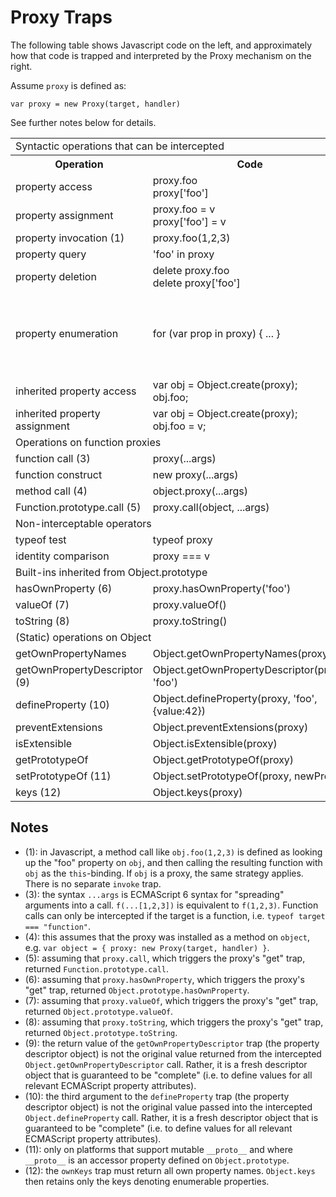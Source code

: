 # Proxy Traps

The following table shows Javascript code on the left, and approximately how that code is trapped and interpreted by the Proxy mechanism on the right.

Assume `proxy` is defined as:

    var proxy = new Proxy(target, handler)

See further notes below for details.

<table
  border="0"
  cellspacing="5"
  cellpadding="5">
  <tr>
    <td colspan="3">Syntactic operations that can be intercepted</td>
  </tr>
  <tr>
    <th>Operation</th>
    <th>Code</th>
    <th>Trapped as</th>
  </tr>
  <tr>
    <td>property access</td>
    <td>proxy.foo<br/>proxy['foo']</td>
    <td>handler.get(target, 'foo', proxy)</td>
  </tr>
  <tr>
    <td>property assignment</td>
    <td>proxy.foo = v<br/>proxy['foo'] = v</td>
    <td>handler.set(target, 'foo', v, proxy)</td>
  </tr>
  <tr>
    <td>property invocation (1)</td>
    <td>proxy.foo(1,2,3)</td>
    <td>handler.get(target, 'foo', proxy).apply(proxy, [1,2,3])</td>
  </tr>
  <tr>
    <td>property query</td>
    <td>'foo' in proxy</td>
    <td>handler.has(target, 'foo')</td>
  </tr>
  <tr>
    <td>property deletion</td>
    <td>delete proxy.foo<br/>delete proxy['foo']</td>
    <td>handler.deleteProperty(target, 'foo')</td>
  </tr>
  <tr>
    <td>property enumeration</td>
    <td>for (var prop in proxy) { ... }</td>
    <td><pre>var $iterator = handler.enumerate(target);
var $nxt = iterator.next();
while (!$nxt.done) {
  var prop = String($nxt.value);
  ...
  $nxt = $iterator.next();
}
</pre></td>
  </tr>
  <tr>
    <td>inherited property access</td>
    <td>var obj = Object.create(proxy);<br/>obj.foo;</td>
    <td>handler.get(target, 'foo', obj)</td>
  </tr>
  <tr>
    <td>inherited property assignment</td>
    <td>var obj = Object.create(proxy);<br/>obj.foo = v;</td>
    <td>handler.set(target, 'foo', v, obj)</td>
  </tr>
  <tr>
    <td colspan="3">Operations on function proxies</td>
  </tr>
  <tr>
    <td>function call (3)</td>
    <td>proxy(...args)</td>
    <td>handler.apply(target, undefined, args)</td>
  </tr>
  <tr>
    <td>function construct</td>
    <td>new proxy(...args)</td>
    <td>handler.construct(target, args)</td>
  </tr>
  <tr>
    <td>method call (4)</td>
    <td>object.proxy(...args)</td>
    <td>handler.apply(target, object, args)</td>
  </tr>
  <tr>
    <td>Function.prototype.call (5)</td>
    <td>proxy.call(object, ...args)</td>
    <td>handler.apply(target, object, args)</td>
  </tr>
  <tr>
    <td colspan="3">Non-interceptable operators</td>
  </tr>
  <tr>
    <td>typeof test</td>
    <td>typeof proxy</td>
    <td>(typeof target === "function") ? "function" : "object"</td>
  </tr>
  <tr>
    <td>identity comparison</td>
    <td>proxy === v</td>
    <td>proxy === v</td>
  </tr>
  <tr>
    <td colspan="3">Built-ins inherited from Object.prototype</td>
  </tr>
  <tr>
    <td>hasOwnProperty (6)</td>
    <td>proxy.hasOwnProperty('foo')</td>
    <td>handler.hasOwn(target, 'foo')</td>
  </tr>
  <tr>
    <td>valueOf (7)</td>
    <td>proxy.valueOf()</td>
    <td>target.valueOf()</td>
  </tr>
  <tr>
    <td>toString (8)</td>
    <td>proxy.toString()</td>
    <td>target.toString()</td>
  </tr>
  <tr>
    <td colspan="3">(Static) operations on Object</td>
  </tr>
  <tr>
    <td>getOwnPropertyNames</td>
    <td>Object.getOwnPropertyNames(proxy)</td>
    <td>handler.ownKeys(target)</td>
  </tr>
  <tr>
    <td>getOwnPropertyDescriptor (9)</td>
    <td>Object.getOwnPropertyDescriptor(proxy, 'foo')</td>
    <td>handler.getOwnPropertyDescriptor(target, 'foo')</td>
  </tr>
  <tr>
    <td>defineProperty (10)</td>
    <td>Object.defineProperty(proxy, 'foo', {value:42})</td>
    <td>handler.defineProperty(target, 'foo', {value:42,writable:true,enumerable:true,configurable:true})</td>
  </tr>
  <tr>
    <td>preventExtensions</td>
    <td>Object.preventExtensions(proxy)</td>
    <td>handler.preventExtensions(target)</td>
  </tr>
  <tr>
    <td>isExtensible</td>
    <td>Object.isExtensible(proxy)</td>
    <td>handler.isExtensible(target)</td>
  </tr>
  <tr>
    <td>getPrototypeOf</td>
    <td>Object.getPrototypeOf(proxy)</td>
    <td>handler.getPrototypeOf(target)</td>
  </tr>
  <tr>
    <td>setPrototypeOf (11)</td>
    <td>Object.setPrototypeOf(proxy, newProto)</td>
    <td>handler.setPrototypeOf(target, newProto)</td>
  </tr>
  <tr>
    <td>keys (12)</td>
    <td>Object.keys(proxy)</td>
    <td>handler.ownKeys(target)</td>
  </tr>
</table>

## Notes

  * (1): in Javascript, a method call like `obj.foo(1,2,3)` is defined as looking up the "foo" property on `obj`, and then calling the resulting function with `obj` as the `this`-binding. If `obj` is a proxy, the same strategy applies. There is no separate `invoke` trap.
  * (3): the syntax `...args` is ECMAScript 6 syntax for "spreading" arguments into a call. `f(...[1,2,3])` is equivalent to `f(1,2,3)`. Function calls can only be intercepted if the target is a function, i.e. `typeof target === "function"`.
  * (4): this assumes that the proxy was installed as a method on `object`, e.g. `var object = { proxy: new Proxy(target, handler) }`.
  * (5): assuming that `proxy.call`, which triggers the proxy's "get" trap, returned `Function.prototype.call`.
  * (6): assuming that `proxy.hasOwnProperty`, which triggers the proxy's "get" trap, returned `Object.prototype.hasOwnProperty`.
  * (7): assuming that `proxy.valueOf`, which triggers the proxy's "get" trap, returned `Object.prototype.valueOf`.
  * (8): assuming that `proxy.toString`, which triggers the proxy's "get" trap, returned `Object.prototype.toString`.
  * (9): the return value of the `getOwnPropertyDescriptor` trap (the property descriptor object) is not the original value returned from the intercepted `Object.getOwnPropertyDescriptor` call. Rather, it is a fresh descriptor object that is guaranteed to be "complete" (i.e. to define values for all relevant ECMAScript property attributes).
  * (10): the third argument to the `defineProperty` trap (the property descriptor object) is not the original value passed into the intercepted `Object.defineProperty` call. Rather, it is a fresh descriptor object that is guaranteed to be "complete" (i.e. to define values for all relevant ECMAScript property attributes).
  * (11): only on platforms that support mutable `__proto__` and where `__proto__` is an accessor property defined on `Object.prototype`.
  * (12): the `ownKeys` trap must return all own property names. `Object.keys` then retains only the keys denoting enumerable properties.
